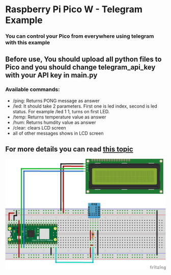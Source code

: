 # Raspberry Pi Pico W - Telegram Example

### You can control your Pico from everywhere using telegram with this example

## Before use, You should upload all python files to Pico and you should change telegram_api_key with your API key in main.py

### Available commands:
* /ping: Returns PONG message as answer
* /led: It should take 2 parameters. First one is led index, second is led status. For example /led 1 1, turns on first LED. 
* /temp: Returns temperature value as answer
* /hum: Returns humdity value as answer
* /clear: clears LCD screen
* all of other messages shows in LCD screen

## For more details you can read <a href="#">this topic</a>

<img src="./images/pico-w-telegram_bb.png"></img>